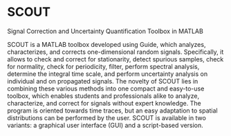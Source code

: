 # SCOUT
Signal Correction and Uncertainty Quantification Toolbox in MATLAB

SCOUT is a MATLAB toolbox developed using Guide, which analyzes, characterizes, and corrects one-dimensional random signals. Specifically, it allows to check and correct for stationarity, detect spurious samples, check for normality, check for periodicity, filter, perform spectral analysis, determine the integral time scale, and perform uncertainty analysis on individual and on propagated signals. The novelty of SCOUT lies in combining these various methods into one compact and easy-to-use toolbox, which enables students and professionals alike to analyze, characterize, and correct for signals without expert knowledge. The program is oriented towards time traces, but an easy adaptation to spatial distributions can be performed by the user. SCOUT is available in two variants: a graphical user interface (GUI) and a script-based version.


